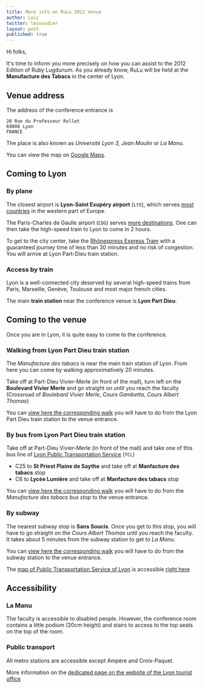 ```yaml
---
title: More info on RuLu 2012 Venue
author: Loic
twitter: lminaudier
layout: post
published: true
---
```


Hi folks,

It's time to inform you more precisely on how you can assist to the 2012
Edition of Ruby Lugdunum. As you already know, RuLu will be held at the
**Manufacture des Tabacs** in the center of Lyon.

## Venue address

The address of the conference entrance is

    20 Rue du Professeur Rollet
    69008 Lyon
    FRANCE

The place is also known as *Université Lyon 3, Jean Moulin* or *La Manu*.

You can view the map on [Google Maps](http://g.co/maps/ubuza).

## Coming to Lyon

### By plane

The closest airport is **Lyon-Saint Exupéry airport** (`LYS`), which serves [most
countries](http://theairdb.com/airport/LYS.html) in the western part of Europe.

The Paris-Charles de Gaulle airport (`CDG`) serves [more destinations](http://theairdb.com/airport/CDG.html). One can then
take the high-speed train to Lyon to come in 2 hours.

To get to the city center, take the [Rhônexpress Express Tram](http://www.rhonexpress.fr/presentation/?rub_code=1) with a guaranteed
journey time of less than 30 minutes and no risk of congestion. You will arrive
at Lyon Part-Dieu train station.

### Access by train

Lyon is a well-connected city deserved by several high-speed trains from Paris,
Marseille, Genève, Toulouse and most major french cities.

The main **train station** near the conference venue is **Lyon Part Dieu**.

## Coming to the venue

Once you are in Lyon, it is quite easy to come to the conference.

### Walking from Lyon Part Dieu train station

The *Manufacture des tabacs* is near the main train station of Lyon. From here
you can come by walking approximatively 20 minutes.

Take off at Part-Dieu Vivier-Merle (in front of the mall), turn left on the **Boulevard Vivier Merle** and go
straight on until you reach the faculty (Crossroad of *Boulebard Vivier Merle*,
*Cours Gambetta*, *Cours Albert Thomas*)

You can [view here the corresponding walk](http://g.co/maps/3925q) you will have
to do from the Lyon Part Dieu train station to the venue entrance.

### By bus from Lyon Part Dieu train station

Take off at Part-Dieu Vivier-Merle (in front of the mall) and take one of this
bus line of [Lyon Public Transportation Service](http://www.tcl.fr) (`TCL`)

- C25 to **St Priest Plaine de Saythe** and take off at **Manfacture des tabacs**
  stop
- C6 to **Lycée Lumière** and take off at **Manfacture des tabacs**
  stop

You can [view here the corresponding walk](http://g.co/maps/rkcrt) you will have
to do from the *Manufacture des tabacs bus stop* to the venue entrance.

### By subway

The nearest subway stop is **Sans Soucis**. Once you get to this stop, you will
have to go straight on the *Cours Albert Thomas* until you reach the faculty. It
takes about 5 minutes from the subway station to get to *La Manu*.

You can [view here the corresponding walk](http://g.co/maps/ppgc9) you will have to do from the subway
station to the venue entrance.

The [map of Public Transportation Service of
Lyon](http://www.tcl.fr/index.asp?page=maps) is accessible [right
here](http://www.tcl.fr/index.asp?page=maps)

## Accessibility

### La Manu

The faculty is accessible to disabled people. However, the conference room contains a
little podium (20cm height) and stairs to access to the top seats on the top of
the room.

### Public transport

All metro stations are accessible except Ampère and Croix-Paquet.

More information on the [dedicated page on the website of the Lyon tourist office](http://www.en.lyon-france.com/Accessible-Lyon)

